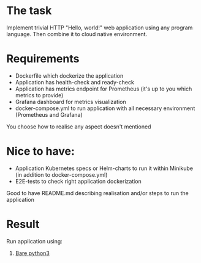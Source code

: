 # The task
Implement trivial HTTP "Hello, world!" web application using any program language.
Then combine it to cloud native environment.

# Requirements
* Dockerfile which dockerize the application
* Application has health-check and ready-check
* Application has metrics endpoint for Prometheus (it's up to you which metrics to provide)
* Grafana dashboard for metrics visualization
* docker-compose.yml to run application with all necessary environment (Prometheus and Grafana)

You choose how to realise any aspect doesn't mentioned

# Nice to have:
* Application Kubernetes specs or Helm-charts to run it within Minikube (in addition to docker-compose.yml)
* E2E-tests to check right application dockerization

Good to have README.md describing realisation and/or steps to run the application

# Result
Run application using:

1. [ Bare python3 ]( PYTHON.md )
